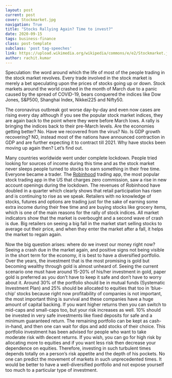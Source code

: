 ```yaml
---
layout: post
current: post
cover: Stockmarket.jpg
navigation: True
title: "Stocks Rallying Again? Time to invest?"
date: 2020-09-15
tags: business-finance
class: post-template
subclass: 'post tag-speeches'
link: https://upload.wikimedia.org/wikipedia/commons/e/e2/Stockmarket.jpg
author: rachit.kumar
---
```

Speculation: the word around which the life of most of the people trading in the stock market revolves. Every trade involved in the stock market is merely a bet speculating upon the prices of stocks going up or down. Stock markets around the world crashed in the month of March due to a panic caused by the spread of COVID-19, bears conquered the indices like Dow Jones, S&P500, Shanghai Index, Nikkei225 and Nifty50.

The coronavirus outbreak got worse day-by-day and even now cases are rising every day although if you see the popular stock market indices, they are again back to the point where they were before March lows. A rally is bringing the indices back to their pre-March levels. Are the economies getting better? No. Have we recovered from the virus? No. Is GDP growth recovering? NO, instead most of the nations have announced contraction in GDP and are further expecting it to contract till 2021. Why have stocks been moving up again then? Let’s find out.

Many countries worldwide went under complete lockdown. People tried looking for sources of income during this time and as the stock market never sleeps people turned to stocks to earn something in their free time. Everyone became a trader. The [Robinhood](https://thepangean.com/Robinhood-Misleads-Gen-Z) trading app, the most popular stock trading app in the US that charges zero commission, saw a rise in new account openings during the lockdown. The revenues of Robinhood have doubled in a quarter which clearly shows that retail participation has risen and is continuing to rise as we speak. Retailers with no knowledge of stocks, futures and options are trading just for the sake of earning some extra income during their free time and are buying stocks like grocery items, which is one of the main reasons for the rally of stock indices. All market indicators show that the market is overbought and a second wave of crash is due. Big retailers on seeing a big fall in the market start selling stocks to average out their price, and when they enter the market after a fall, it helps the market to regain again.

Now the big question arises: where do we invest our money right now? Seeing a crash due in the market again, and positive signs not being visible in the short term for the economy, it is best to have a diversified portfolio. Over the years, the investment that is the most promising is gold but becoming wealthy through gold is almost unheard of. Seeing the current scenario one must have around 15-20% of his/her investment in gold, paper gold is preferred as you don’t have to keep it safe and don’t have to worry about it. Around 30% of the portfolio should be in mutual funds (Systematic Investment Plan) and 25% should be allocated to equities that too in ‘blue-chip’ stocks because right now profitability of companies is not important, the most important thing is survival and these companies have a huge amount of capital backing. If you want higher returns then you can switch to mid-caps and small-caps too, but your risk increases as well. 10% should be invested in very safe investments like fixed deposits for safe and a minimum guaranteed return. The remaining portfolio can be kept as cash-in-hand, and then one can wait for dips and add stocks of their choice. This portfolio investment has been advised for people who want to take moderate risk with decent returns. If you wish, you can go for high risk by allocating more to equities and if you want less risk then decrease your dependence on equities. Therefore, investing in such turbulent times depends totally on a person’s risk appetite and the depth of his pockets. No one can predict the movement of markets in such unprecedented times. It would be better to have a well-diversified portfolio and not expose yourself too much to a particular type of investment.
